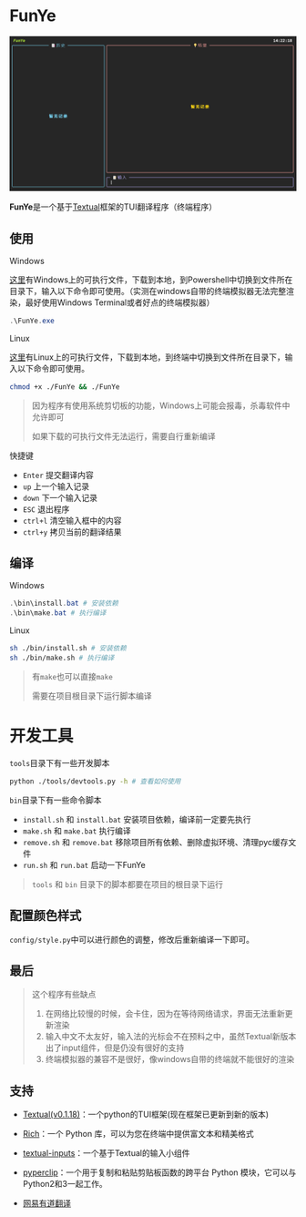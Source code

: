 # FunYe

![screenshot](./img/show.gif)

**FunYe**是一个基于[Textual](https://github.com/Textualize/textual)框架的TUI翻译程序（终端程序）


## 使用

Windows

[这里](https://github.com/kaze-k/FunYe/releases/tag/v1.0.0)有Windows上的可执行文件，下载到本地，到Powershell中切换到文件所在目录下，输入以下命令即可使用。（实测在windows自带的终端模拟器无法完整渲染，最好使用Windows Terminal或者好点的终端模拟器）

```Powershell
.\FunYe.exe
```

Linux

[这里](https://github.com/kaze-k/FunYe/releases/tag/v1.0.0)有Linux上的可执行文件，下载到本地，到终端中切换到文件所在目录下，输入以下命令即可使用。

```bash
chmod +x ./FunYe && ./FunYe
```

> 因为程序有使用系统剪切板的功能，Windows上可能会报毒，杀毒软件中允许即可
>
> 如果下载的可执行文件无法运行，需要自行重新编译

快捷键

- `Enter` 提交翻译内容
- `up` 上一个输入记录
- `down` 下一个输入记录
- `ESC` 退出程序
- `ctrl+l` 清空输入框中的内容
- `ctrl+y` 拷贝当前的翻译结果


## 编译

Windows

```powershell
.\bin\install.bat # 安装依赖
.\bin\make.bat # 执行编译
```

Linux

```bash
sh ./bin/install.sh # 安装依赖
sh ./bin/make.sh # 执行编译
```

> 有`make`也可以直接`make`
> 
> 需要在项目根目录下运行脚本编译


# 开发工具

`tools`目录下有一些开发脚本

``` sh
python ./tools/devtools.py -h # 查看如何使用
```

`bin`目录下有一些命令脚本

- `install.sh` 和 `install.bat` 安装项目依赖，编译前一定要先执行
- `make.sh` 和 `make.bat` 执行编译
- `remove.sh` 和 `remove.bat` 移除项目所有依赖、删除虚拟环境、清理pyc缓存文件
- `run.sh` 和 `run.bat` 启动一下FunYe

> `tools` 和 `bin` 目录下的脚本都要在项目的根目录下运行


## 配置颜色样式

`config/style.py`中可以进行颜色的调整，修改后重新编译一下即可。


## 最后

> 这个程序有些缺点
> 1. 在网络比较慢的时候，会卡住，因为在等待网络请求，界面无法重新更新渲染
> 2. 输入中文不太友好，输入法的光标会不在预料之中，虽然Textual新版本出了input组件，但是仍没有很好的支持
> 3. 终端模拟器的兼容不是很好，像windows自带的终端就不能很好的渲染


## 支持
- [Textual(v0.1.18)](https://github.com/Textualize/textual)：一个python的TUI框架(现在框架已更新到新的版本)

- [Rich](https://github.com/Textualize/rich)：一个 Python 库，可以为您在终端中提供富文本和精美格式

- [textual-inputs](https://github.com/sirfuzzalot/textual-inputs)：一个基于Textual的输入小组件

- [pyperclip](https://github.com/asweigart/pyperclip)：一个用于复制和粘贴剪贴板函数的跨平台 Python 模块，它可以与 Python2和3一起工作。

- [网易有道翻译](https://fanyi.youdao.com/)

